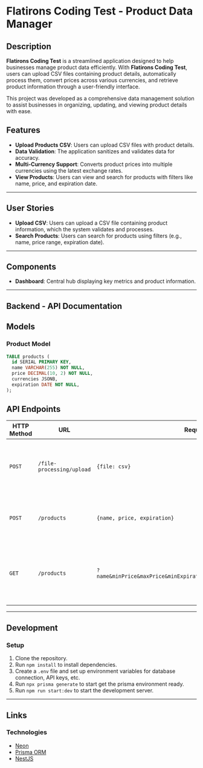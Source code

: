 # Flatirons Coding Test - Product Data Manager

## Description

**Flatirons Coding Test** is a streamlined application designed to help businesses manage product data efficiently. With **Flatirons Coding Test**, users can upload CSV files containing product details, automatically process them, convert prices across various currencies, and retrieve product information through a user-friendly interface.

This project was developed as a comprehensive data management solution to assist businesses in organizing, updating, and viewing product details with ease.

## Features

- **Upload Products CSV**: Users can upload CSV files with product details.
- **Data Validation**: The application sanitizes and validates data for accuracy.
- **Multi-Currency Support**: Converts product prices into multiple currencies using the latest exchange rates.
- **View Products**: Users can view and search for products with filters like name, price, and expiration date.

---

## User Stories

- **Upload CSV**: Users can upload a CSV file containing product information, which the system validates and processes.
- **Search Products**: Users can search for products using filters (e.g., name, price range, expiration date).

---

## Components

- **Dashboard**: Central hub displaying key metrics and product information.

---

## Backend - API Documentation

## Models

### Product Model

```sql
TABLE products (
  id SERIAL PRIMARY KEY,
  name VARCHAR(255) NOT NULL,
  price DECIMAL(10, 2) NOT NULL,
  currencies JSONB,
  expiration DATE NOT NULL,
);
```

## API Endpoints

| HTTP Method | URL               | Request Body             | Success Status | Error Status | Description                                                  |
| ----------- | ----------------- | ------------------------ | -------------- | ------------ | ------------------------------------------------------------ |
| `POST`      | `/file-processing/upload` | `{file: csv}` | 200 | 400 | Uploads and processes a CSV file containing product data     |
| `POST`      | `/products`       | `{name, price, expiration}` | 201        | 400          | Creates a new product with the provided details              |
| `GET`       | `/products`       | `?name&minPrice&maxPrice&minExpiration&maxExpiration&sortField&sortOrder` | 200 | 404 | Retrieves a list of products with optional filtering and sorting options |

---

## Development

### Setup

1. Clone the repository.
2. Run `npm install` to install dependencies.
3. Create a `.env` file and set up environment variables for database connection, API keys, etc.
4. Run `npx prisma generate` to start get the prisma environment ready.
5. Run `npm run start:dev` to start the development server.

---

## Links

### Technologies

- [Neon](https://console.neon.tech/)
- [Prisma ORM](https://www.prisma.io/)
- [NestJS](https://nestjs.com/)
